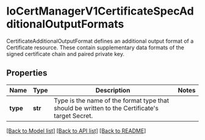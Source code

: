 # IoCertManagerV1CertificateSpecAdditionalOutputFormats

CertificateAdditionalOutputFormat defines an additional output format of a Certificate resource. These contain supplementary data formats of the signed certificate chain and paired private key.
## Properties
Name | Type | Description | Notes
------------ | ------------- | ------------- | -------------
**type** | **str** | Type is the name of the format type that should be written to the Certificate&#39;s target Secret. | 

[[Back to Model list]](../README.md#documentation-for-models) [[Back to API list]](../README.md#documentation-for-api-endpoints) [[Back to README]](../README.md)


